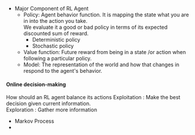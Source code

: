 * Major Component of RL Agent
  * Policy: Agent behavior function. It is mapping the state what you are in into the action you take.  
            We evaluate it a good or bad policy in terms of its expected discounted sum of reward.
    * Deterministic policy
    * Stochastic policy
  * Value function: Future reward from being in a state /or action when following a particular policy.
  * Model: The representation of the world and how that changes in respond to the agent's behavior.
#### Online decision-making
How should an RL agent balance its actions
Exploitation : Make the best decision given current information.  
Exploration : Gather more information 


* Markov Process
* 




